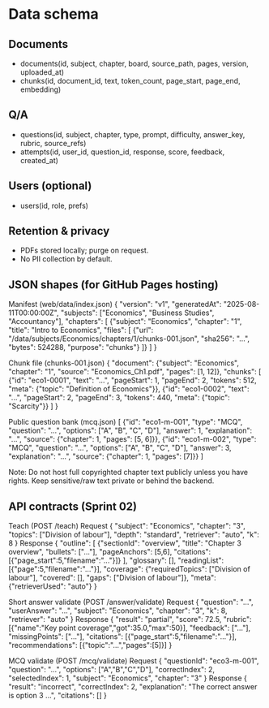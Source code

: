 # Data schema

## Documents
- documents(id, subject, chapter, board, source_path, pages, version, uploaded_at)
- chunks(id, document_id, text, token_count, page_start, page_end, embedding)

## Q/A
- questions(id, subject, chapter, type, prompt, difficulty, answer_key, rubric, source_refs)
- attempts(id, user_id, question_id, response, score, feedback, created_at)

## Users (optional)
- users(id, role, prefs)

## Retention & privacy
- PDFs stored locally; purge on request.
- No PII collection by default.

## JSON shapes (for GitHub Pages hosting)
Manifest (web/data/index.json)
{
	"version": "v1",
	"generatedAt": "2025-08-11T00:00:00Z",
	"subjects": ["Economics", "Business Studies", "Accountancy"],
	"chapters": [
		{"subject": "Economics", "chapter": "1", "title": "Intro to Economics", "files": [
			{"url": "/data/subjects/Economics/chapters/1/chunks-001.json", "sha256": "...", "bytes": 524288, "purpose": "chunks"}
		]}
	]
}

Chunk file (chunks-001.json)
{
	"document": {"subject": "Economics", "chapter": "1", "source": "Economics_Ch1.pdf", "pages": [1, 12]},
	"chunks": [
		{"id": "eco1-0001", "text": "...", "pageStart": 1, "pageEnd": 2, "tokens": 512, "meta": {"topic": "Definition of Economics"}},
		{"id": "eco1-0002", "text": "...", "pageStart": 2, "pageEnd": 3, "tokens": 440, "meta": {"topic": "Scarcity"}}
	]
}

Public question bank (mcq.json)
[
	{"id": "eco1-m-001", "type": "MCQ", "question": "...", "options": ["A", "B", "C", "D"], "answer": 1, "explanation": "...", "source": {"chapter": 1, "pages": [5, 6]}},
	{"id": "eco1-m-002", "type": "MCQ", "question": "...", "options": ["A", "B", "C", "D"], "answer": 3, "explanation": "...", "source": {"chapter": 1, "pages": [7]}}
]

Note: Do not host full copyrighted chapter text publicly unless you have rights. Keep sensitive/raw text private or behind the backend.

## API contracts (Sprint 02)

Teach (POST /teach)
Request
{
	"subject": "Economics",
	"chapter": "3",
	"topics": ["Division of labour"],
	"depth": "standard",
	"retriever": "auto",
	"k": 8
}
Response
{
	"outline": [
		{"sectionId": "overview", "title": "Chapter 3 overview", "bullets": ["..."], "pageAnchors": [5,6], "citations": [{"page_start":5,"filename":"..."}]}
	],
	"glossary": [],
	"readingList": [{"page":5,"filename":"..."}],
	"coverage": {"requiredTopics": ["Division of labour"], "covered": [], "gaps": ["Division of labour"]},
	"meta": {"retrieverUsed": "auto"}
}

Short answer validate (POST /answer/validate)
Request
{
	"question": "...",
	"userAnswer": "...",
	"subject": "Economics",
	"chapter": "3",
	"k": 8,
	"retriever": "auto"
}
Response
{
	"result": "partial",
	"score": 72.5,
	"rubric": [{"name":"Key point coverage","got":35.0,"max":50}],
	"feedback": ["..."],
	"missingPoints": ["..."],
	"citations": [{"page_start":5,"filename":"..."}],
	"recommendations": [{"topic":"...","pages":[5]}]
}

MCQ validate (POST /mcq/validate)
Request
{
	"questionId": "eco3-m-001",
	"question": "...",
	"options": ["A","B","C","D"],
	"correctIndex": 2,
	"selectedIndex": 1,
	"subject": "Economics",
	"chapter": "3"
}
Response
{
	"result": "incorrect",
	"correctIndex": 2,
	"explanation": "The correct answer is option 3 ...",
	"citations": []
}
